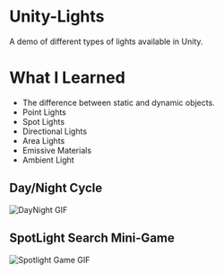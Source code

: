 # Unity-Lights
A demo of different types of lights available in Unity.

# What I Learned
* The difference between static and dynamic objects.
* Point Lights
* Spot Lights
* Directional Lights
* Area Lights
* Emissive Materials
* Ambient Light

## Day/Night Cycle
![DayNight GIF](https://user-images.githubusercontent.com/51228298/121896605-55d4a900-ccd6-11eb-9226-26a6ea4b7757.gif)


## SpotLight Search Mini-Game
![Spotlight Game GIF](https://user-images.githubusercontent.com/51228298/121896622-59683000-ccd6-11eb-85fa-9d4199d293c1.gif)
